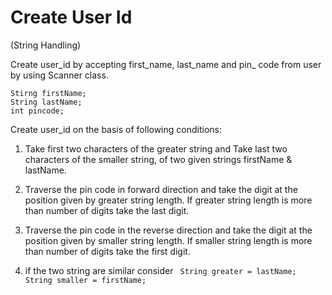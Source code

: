 # Create User Id
(String Handling)

Create user_id by accepting first_name, last_name and pin_
code from user by using Scanner class.
```
Stirng firstName;
String lastName;
int pincode;
```
Create user_id on the basis of following conditions:
1. Take first two characters of the greater string and Take last two characters of the smaller string, of two given
strings firstName & lastName.

2. Traverse the pin code in forward direction and take the digit at the position given by greater string length.
If greater string length is more than number of digits take the last digit.

3. Traverse the pin code in the reverse direction and take the digit at the position given by smaller string length.
If smaller string length is more than number of digits take the first digit.

4. if the two string are similar consider ``` String greater = lastName;
String smaller = firstName;```
